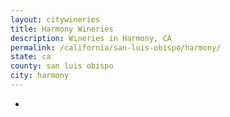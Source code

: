 ```yaml
---
layout: citywineries
title: Harmony Wineries
description: Wineries in Harmony, CA
permalink: /california/san-luis-obispo/harmony/
state: ca
county: san luis obispo
city: harmony
---
```

-

